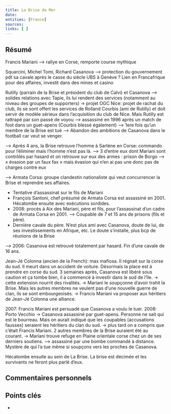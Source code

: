 ```yaml
---
title: La Brise de Mer
date: 
entities: [France]
sources:
links: [ ]
---
```


## Résumé
Francis Mariani —> rallye en Corse, remporte course mythique 

Squarcini, Michel Tomi, Richard Casanova —> protection du gouvernement pdt sa cavale après le casse du siècle UBS à Genève ? Lien en Francafrique pour des affaires, investit dans des mines et casino 

Rutilly (parrain de la Brise et président du club de Calvi) et Casanova —> solides relations avec Tapie, ils lui rendent des services (notamment au niveau des groupes de supporters)
-> projet OGC Nice: projet de rachat du club, ils se sont offert les services de Rolland Courbis (ami de Rutilly) et doit servir de modèle sérieux dans l’acquisition du club de Nice.  Mais Rutilly est rattrapé par son passé de voyou —> assassiné en 1996 après un match de foot dans un guet-apens (Courbis blessé également)
—-> 1ere fois qu’un membre de la Brise est tué
—-> Abandon des ambitions de Casanova dans le football car veut se venger. 



—-> Après 4 ans, la Brise retrouve l’homme à Sartène en Corse: commando pour l’éliminer mais l’homme n’est pas là. 
—-> 3 d’entre eux dont Mariani sont contrôlés par hasard et on retrouve sur eux des armes : prison de Borgo
—> « évasion par un faux fax » mais évasion qui n’en ai pas une donc pas de charges contre eux 


—-> Armata Corsa: groupe clandestin nationaliste qui veut concurrencer la Brise et reprendre ses affaires. 
- Tentative d’assassinat sur le fils de Mariani
- François Santoni, chef présumé de Armata Corsa est assassiné en 2001. Hécatombe ensuite avec exécutions sordides. 
- 2008: procès à Aix des Mariani, père et fils, pour l’assassinat d’un cadre de Armata Corsa en 2001. —> Coupable de 7 et 15 ans de prisons (fils et père). 
- Dernière cavale du père. N’est plus ami avec Casanova, doute de lui, de ses investissements en Afrique, etc. Le doute s’installe, plus bcp de réunions de la Brise 

—-> 2006: Casanova est retrouvé totalement par hasard. Fin d’une cavale de 16 ans. 


Jean-Jé Colonna (ancien de la French): max mafiosa. Il régnait sur la corse du sud. 
Il meurt dans un accident de voiture. Désormais la place est à prendre en corse du sud. 
3 semaines après, Casanova est libéré sous caution et ça tombe bien, il a commencé à investir dans le sud de l’île. 
-> cette extension nourrit des rivalités. 
-> Mariani le soupçonne d’avoir trahit la Brise. Mais les autres membres ne veulent pas d’une nouvelle guerre de clan, ils se sont embourgeoisés. 
-> Francis Mariani va proposer aux héritiers de Jean-Jé Colonna une alliance. 


2007: Francis Mariani est persuadé que Casanova a voulu le tuer. 
2008: Porto Vecchio -> Casanova assassiné par guet-apens. Personne ne sait qui est le bourreau. Mais on aurait indiqué que les coupables (accusations fausses) seraient les héritiers du clan du sud. 
-> plus tard on a compris que c’était Francis Mariani. 2 autres membres de la Brise auraient été au courant. 
-> Mariani trouve refuge en Plaine orientale corse chez un de ses derniers soutiens. 
—-> assassiné par une bombe commandé à distance. Mystère de qui l’a tue même si soupçons vers les proches de Casanova. 

Hécatombe ensuite au sein de La Brise. La brise est décimée et les survivants ne feront plus parlé d’eux. 

## Commentaires personnels


## Points clés
- 
